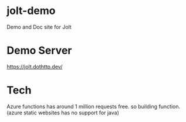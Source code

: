 jolt-demo
=========

Demo and Doc site for Jolt

# Demo Server

https://jolt.dothttp.dev/

# Tech

Azure functions has around 1 million requests free. so building function. (azure static websites has no support for java)
